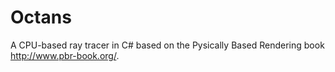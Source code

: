 # Octans

A CPU-based ray tracer in C# based on the Pysically Based Rendering book http://www.pbr-book.org/.

